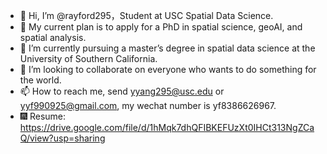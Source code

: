 - 👋 Hi, I’m @rayford295，Student at USC Spatial Data Science.
- 📖 My current plan is to apply for a PhD in spatial science, geoAI, and spatial analysis. 
- 🌱 I’m currently pursuing a master’s degree in spatial data science at the University of Southern California.
- 💞️ I’m looking to collaborate on everyone who wants to do something for the world.
- 📫 How to reach me, send yyang295@usc.edu or yyf990925@gmail.com, my wechat number is yf8386626967.
- 🎆 Resume: https://drive.google.com/file/d/1hMqk7dhQFIBKEFUzXt0IHCt313NgZCaQ/view?usp=sharing




<!---
rayford295/rayford295 is a ✨ special ✨ repository because its `README.md` (this file) appears on your GitHub profile.
You can click the Preview link to take a look at your changes.
--->
